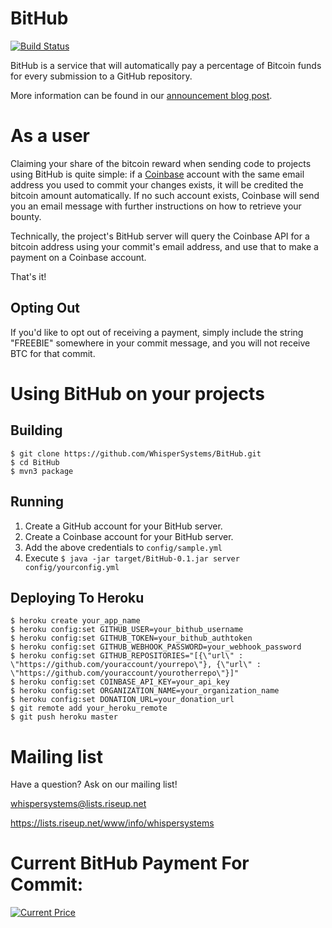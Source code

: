 BitHub
=================

[![Build Status](https://travis-ci.org/WhisperSystems/BitHub.png?branch=master)](https://travis-ci.org/WhisperSystems/BitHub)

BitHub is a service that will automatically pay a percentage of Bitcoin funds for every submission to a GitHub repository.

More information can be found in our [announcement blog post](https://whispersystems.org/blog/bithub).

As a user
=========

Claiming your share of the bitcoin reward when sending code to projects using BitHub is quite simple: if a
[Coinbase](https://coinbase.com) account with the same email address you used to commit your changes exists, it will be credited
the bitcoin amount automatically. If no such account exists, Coinbase will send you an email message with further instructions
on how to retrieve your bounty.

Technically, the project's BitHub server will query the Coinbase API for a bitcoin address using your commit's email address, and
use that to make a payment on a Coinbase account.

That's it!

Opting Out
----------

If you'd like to opt out of receiving a payment, simply include the string "FREEBIE" somewhere in your commit message, and you will not receive BTC for that commit.

Using BitHub on your projects
=============================

Building
-------------

    $ git clone https://github.com/WhisperSystems/BitHub.git
    $ cd BitHub
    $ mvn3 package

Running
-----------

1. Create a GitHub account for your BitHub server.
1. Create a Coinbase account for your BitHub server.
1. Add the above credentials to `config/sample.yml`
1. Execute `$ java -jar target/BitHub-0.1.jar server config/yourconfig.yml`

Deploying To Heroku
------------

```
$ heroku create your_app_name
$ heroku config:set GITHUB_USER=your_bithub_username
$ heroku config:set GITHUB_TOKEN=your_bithub_authtoken
$ heroku config:set GITHUB_WEBHOOK_PASSWORD=your_webhook_password
$ heroku config:set GITHUB_REPOSITORIES="[{\"url\" : \"https://github.com/youraccount/yourrepo\"}, {\"url\" : \"https://github.com/youraccount/yourotherrepo\"}]"
$ heroku config:set COINBASE_API_KEY=your_api_key
$ heroku config:set ORGANIZATION_NAME=your_organization_name
$ heroku config:set DONATION_URL=your_donation_url
$ git remote add your_heroku_remote
$ git push heroku master
```

Mailing list
============

Have a question? Ask on our mailing list!

whispersystems@lists.riseup.net

https://lists.riseup.net/www/info/whispersystems

Current BitHub Payment For Commit: 
=================
[![Current Price](https://bithub.herokuapp.com/v1/status/payment/commit)](https://whispersystems.org/blog/bithub/)

